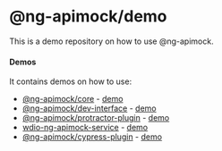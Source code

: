 # @ng-apimock/demo
This is a demo repository on how to use @ng-apimock.

#### Demos
 It contains demos on how to use:
 - [@ng-apimock/core](https://github.com/ng-apimock/core) - [demo](https://github.com/ng-apimock/demo/blob/master/core/README.md)
 - [@ng-apimock/dev-interface](https://github.com/ng-apimock/dev-interface) - [demo](https://github.com/ng-apimock/demo/blob/master/dev-interface/README.md)
 - [@ng-apimock/protractor-plugin](https://github.com/ng-apimock/protractor-plugin) - [demo](https://github.com/ng-apimock/demo/blob/master/protractor-plugin/README.md)
 - [wdio-ng-apimock-service](https://github.com/ng-apimock/webdriverio-plugin) - [demo](https://github.com/ng-apimock/demo/blob/master/wdio-ng-apimock-service/README.md) 
 - [@ng-apimock/cypress-plugin](https://github.com/ng-apimock/cypress-plugin) - [demo](https://github.com/ng-apimock/demo/blob/master/cypress-plugin/README.md)
